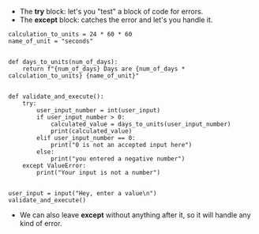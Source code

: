 * The <b>try</b> block: let's you "test" a block of code for errors.
* The <b>except</b> block: catches the error and let's you handle it.



```
calculation_to_units = 24 * 60 * 60
name_of_unit = "seconds"


def days_to_units(num_of_days):
    return f"{num_of_days} Days are {num_of_days * calculation_to_units} {name_of_unit}"


def validate_and_execute():
    try:                                  
        user_input_number = int(user_input)
        if user_input_number > 0:
            calculated_value = days_to_units(user_input_number)
            print(calculated_value)
        elif user_input_number == 0:
            print("0 is not an accepted input here")
        else:
            print("you entered a negative number")
    except ValueError:
        print("Your input is not a number")


user_input = input("Hey, enter a value\n")
validate_and_execute()
```



* We can also leave <b>except</b> without anything after it, so it will handle any kind of error.

